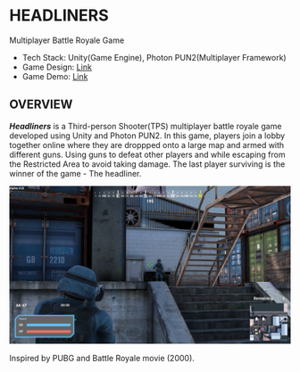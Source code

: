 # HEADLINERS

Multiplayer Battle Royale Game

* Tech Stack: Unity(Game Engine), Photon PUN2(Multiplayer Framework)
* Game Design: [Link](https://short.com.vn/f7Gl)
* Game Demo: [Link](bit.ly/3NJG7LQ)

## OVERVIEW

***Headliners*** is a Third-person Shooter(TPS) multiplayer battle royale game developed using Unity and Photon PUN2. In this game, players join a lobby together online where they are droppped onto a large map and armed with different guns. Using guns to defeat other players and while escaping from the Restricted Area to avoid taking damage. The last player surviving is the winner of the game - The headliner.

<img src="https://github.com/hiimjust/headliners/blob/main/Assets/Materials/Artworks/gameproduct_combat.PNG">

Inspired by PUBG and Battle Royale movie (2000).
